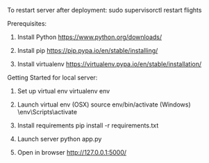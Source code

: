 To restart server after deployment:
sudo supervisorctl restart flights

Prerequisites:
1. Install Python
https://www.python.org/downloads/

2. Install pip
https://pip.pypa.io/en/stable/installing/

3. Install virtualenv
https://virtualenv.pypa.io/en/stable/installation/

Getting Started for local server:

1. Set up virtual env
virtualenv env

2. Launch virtual env
(OSX) source env/bin/activate
(Windows) \env\Scripts\activate

3. Install requirements
pip install -r requirements.txt

4. Launch server
python app.py

5. Open in browser
http://127.0.0.1:5000/
